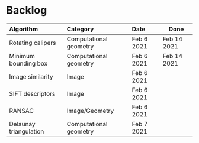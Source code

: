 Backlog
==============

|Algorithm|Category|Date|Done|
|:---|:---|:---|---|
|Rotating calipers|Computational geometry|Feb 6 2021|Feb 14 2021|
|Minimum bounding box|Computational geometry|Feb 6 2021|Feb 14 2021|
|Image similarity|Image|Feb 6 2021||
|SIFT descriptors|Image|Feb 6 2021||
|RANSAC|Image/Geometry|Feb 6 2021||
|Delaunay triangulation|Computational geometry|Feb 7 2021||
